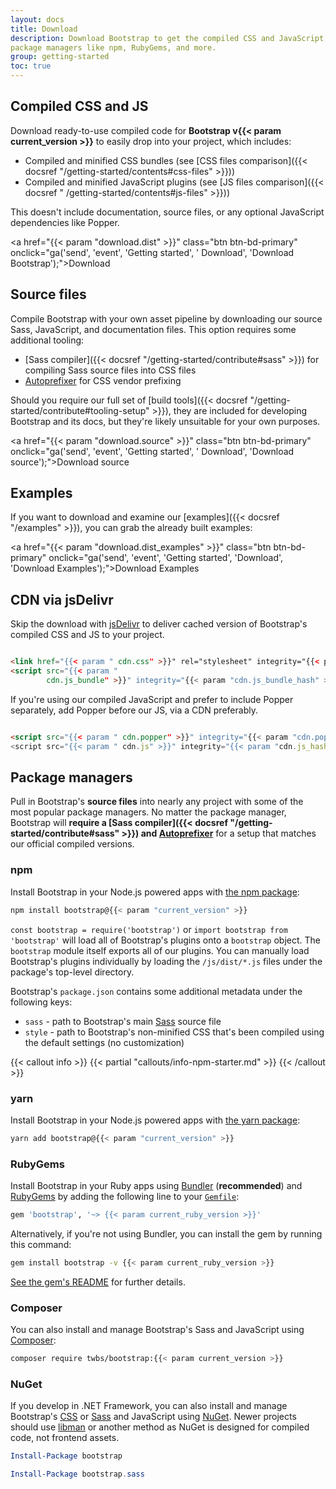 ```yaml
---
layout: docs
title: Download
description: Download Bootstrap to get the compiled CSS and JavaScript, source code, or include it with your favorite
package managers like npm, RubyGems, and more.
group: getting-started
toc: true
---
```


## Compiled CSS and JS

Download ready-to-use compiled code for **Bootstrap v{{< param current_version >}}** to easily drop into your project,
which includes:

- Compiled and minified CSS bundles (see [CSS files comparison]({{< docsref "/getting-started/contents#css-files" >}}))
- Compiled and minified JavaScript plugins (see [JS files comparison]({{< docsref "
  /getting-started/contents#js-files" >}}))

This doesn't include documentation, source files, or any optional JavaScript dependencies like Popper.

<a href="{{< param "download.dist" >}}" class="btn btn-bd-primary" onclick="ga('send', 'event', 'Getting started', '
Download', 'Download Bootstrap');">Download</a>

## Source files

Compile Bootstrap with your own asset pipeline by downloading our source Sass, JavaScript, and documentation files. This
option requires some additional tooling:

- [Sass compiler]({{< docsref "/getting-started/contribute#sass" >}}) for compiling Sass source files into CSS files
- [Autoprefixer](https://github.com/postcss/autoprefixer) for CSS vendor prefixing

Should you require our full set of [build tools]({{< docsref "/getting-started/contribute#tooling-setup" >}}), they are
included for developing Bootstrap and its docs, but they're likely unsuitable for your own purposes.

<a href="{{< param "download.source" >}}" class="btn btn-bd-primary" onclick="ga('send', 'event', 'Getting started', '
Download', 'Download source');">Download source</a>

## Examples

If you want to download and examine our [examples]({{< docsref "/examples" >}}), you can grab the already built
examples:

<a href="{{< param "download.dist_examples" >}}" class="btn btn-bd-primary" onclick="ga('send', 'event', 'Getting
started', 'Download', 'Download Examples');">Download Examples</a>

## CDN via jsDelivr

Skip the download with [jsDelivr](https://www.jsdelivr.com/) to deliver cached version of Bootstrap's compiled CSS and
JS to your project.

```html

<link href="{{< param " cdn.css" >}}" rel="stylesheet" integrity="{{< param "cdn.css_hash" >}}" crossorigin="anonymous">
<script src="{{< param "
        cdn.js_bundle" >}}" integrity="{{< param "cdn.js_bundle_hash" >}}" crossorigin="anonymous"></script>
```

If you're using our compiled JavaScript and prefer to include Popper separately, add Popper before our JS, via a CDN
preferably.

```html

<script src="{{< param " cdn.popper" >}}" integrity="{{< param "cdn.popper_hash" >}}" crossorigin="anonymous"></script>
<script src="{{< param " cdn.js" >}}" integrity="{{< param "cdn.js_hash" >}}" crossorigin="anonymous"></script>
```

## Package managers

Pull in Bootstrap's **source files** into nearly any project with some of the most popular package managers. No matter
the package manager, Bootstrap will **require a [Sass compiler]({{< docsref "/getting-started/contribute#sass" >}})
and [Autoprefixer](https://github.com/postcss/autoprefixer)** for a setup that matches our official compiled versions.

### npm

Install Bootstrap in your Node.js powered apps with [the npm package](https://www.npmjs.com/package/bootstrap):

```sh
npm install bootstrap@{{< param "current_version" >}}
```

`const bootstrap = require('bootstrap')` or `import bootstrap from 'bootstrap'` will load all of Bootstrap's plugins
onto a `bootstrap` object.
The `bootstrap` module itself exports all of our plugins. You can manually load Bootstrap's plugins individually by
loading the `/js/dist/*.js` files under the package's top-level directory.

Bootstrap's `package.json` contains some additional metadata under the following keys:

- `sass` - path to Bootstrap's main [Sass](https://sass-lang.com/) source file
- `style` - path to Bootstrap's non-minified CSS that's been compiled using the default settings (no customization)

{{< callout info >}}
{{< partial "callouts/info-npm-starter.md" >}}
{{< /callout >}}

### yarn

Install Bootstrap in your Node.js powered apps with [the yarn package](https://yarnpkg.com/en/package/bootstrap):

```sh
yarn add bootstrap@{{< param "current_version" >}}
```

### RubyGems

Install Bootstrap in your Ruby apps using [Bundler](https://bundler.io/) (**recommended**)
and [RubyGems](https://rubygems.org/) by adding the following line to your [`Gemfile`](https://bundler.io/gemfile.html):

```ruby
gem 'bootstrap', '~> {{< param current_ruby_version >}}'
```

Alternatively, if you're not using Bundler, you can install the gem by running this command:

```sh
gem install bootstrap -v {{< param current_ruby_version >}}
```

[See the gem's README](https://github.com/twbs/bootstrap-rubygem/blob/main/README.md) for further details.

### Composer

You can also install and manage Bootstrap's Sass and JavaScript using [Composer](https://getcomposer.org/):

```sh
composer require twbs/bootstrap:{{< param current_version >}}
```

### NuGet

If you develop in .NET Framework, you can also install and manage
Bootstrap's [CSS](https://www.nuget.org/packages/bootstrap/) or [Sass](https://www.nuget.org/packages/bootstrap.sass/)
and JavaScript using [NuGet](https://www.nuget.org/). Newer projects should
use [libman](https://docs.microsoft.com/en-us/aspnet/core/client-side/libman/) or another method as NuGet is designed
for compiled code, not frontend assets.

```powershell
Install-Package bootstrap
```

```powershell
Install-Package bootstrap.sass
```
